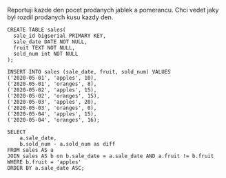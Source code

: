 Reportuji kazde den pocet prodanych jablek a pomerancu. Chci vedet jaky byl rozdil prodanych kusu kazdy den.

    CREATE TABLE sales(
      sale_id bigserial PRIMARY KEY,
      sale_date DATE NOT NULL,
      fruit TEXT NOT NULL,
      sold_num int NOT NULL
    );
    
    INSERT INTO sales (sale_date, fruit, sold_num) VALUES
    ('2020-05-01', 'apples', 10),
    ('2020-05-01', 'oranges', 8),
    ('2020-05-02', 'apples', 15),
    ('2020-05-02', 'oranges', 15),
    ('2020-05-03', 'apples', 20),
    ('2020-05-03', 'oranges', 0),
    ('2020-05-04', 'apples', 15),
    ('2020-05-04', 'oranges', 16);
    
    SELECT 
        a.sale_date,
        b.sold_num - a.sold_num as diff
    FROM sales AS a
    JOIN sales AS b on b.sale_date = a.sale_date AND a.fruit != b.fruit
    WHERE b.fruit = 'apples'
    ORDER BY a.sale_date ASC;
